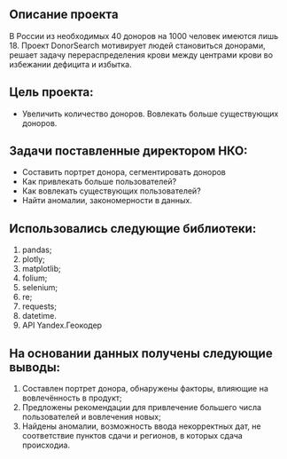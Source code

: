 ## Описание проекта
В России из необходимых 40 доноров на 1000 человек имеются лишь 18. Проект DonorSearch мотивирует людей становиться донорами,
решает задачу перераспределения крови между центрами крови во избежании дефицита и избытка.

## Цель проекта:
 * Увеличить количество доноров. Вовлекать больше существующих доноров.
 

## Задачи поставленные директором НКО:
 * Составить портрет донора, сегментировать доноров
 * Как привлекать больше пользователей?
 * Как вовлекать существующих пользователей?
 * Найти аномалии, закономерности в данных.
 
## Использовались следующие библиотеки:
 1. pandas;
 2. plotly;
 3. matplotlib;
 4. folium;
 5. selenium;
 6. re;
 7. requests;
 8. datetime.
 9. API Yandex.Геокодер


## На основании данных получены следующие выводы:
 1. Составлен портрет донора, обнаружены факторы, влияющие на вовлечённость в продукт;
 2. Предложены рекомендации для привлечение большего числа пользователей и вовлечения новых;
 3. Найдены аномалии, возможность ввода некорректных дат, не соответствие пунктов сдачи и регионов, в которых сдача происходиа.
 